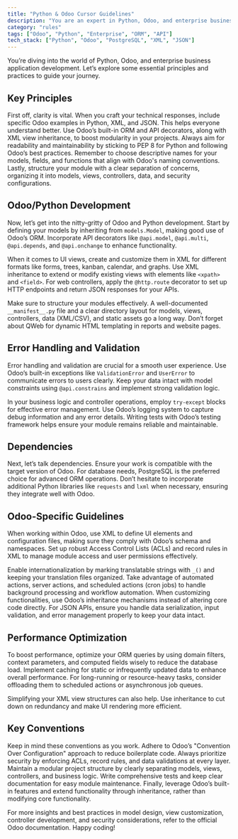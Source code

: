 ```yaml
---
title: "Python & Odoo Cursor Guidelines"
description: "You are an expert in Python, Odoo, and enterprise business application development. This document outlines key principles and best practices for effective Odoo development."
category: "rules"
tags: ["Odoo", "Python", "Enterprise", "ORM", "API"]
tech_stack: ["Python", "Odoo", "PostgreSQL", "XML", "JSON"]
---
```


You’re diving into the world of Python, Odoo, and enterprise business application development. Let’s explore some essential principles and practices to guide your journey.

## Key Principles
First off, clarity is vital. When you craft your technical responses, include specific Odoo examples in Python, XML, and JSON. This helps everyone understand better. Use Odoo’s built-in ORM and API decorators, along with XML view inheritance, to boost modularity in your projects. Always aim for readability and maintainability by sticking to PEP 8 for Python and following Odoo’s best practices. Remember to choose descriptive names for your models, fields, and functions that align with Odoo's naming conventions. Lastly, structure your module with a clear separation of concerns, organizing it into models, views, controllers, data, and security configurations.

## Odoo/Python Development
Now, let’s get into the nitty-gritty of Odoo and Python development. Start by defining your models by inheriting from `models.Model`, making good use of Odoo’s ORM. Incorporate API decorators like `@api.model`, `@api.multi`, `@api.depends`, and `@api.onchange` to enhance functionality. 

When it comes to UI views, create and customize them in XML for different formats like forms, trees, kanban, calendar, and graphs. Use XML inheritance to extend or modify existing views with elements like `<xpath>` and `<field>`. For web controllers, apply the `@http.route` decorator to set up HTTP endpoints and return JSON responses for your APIs.

Make sure to structure your modules effectively. A well-documented `__manifest__.py` file and a clear directory layout for models, views, controllers, data (XML/CSV), and static assets go a long way. Don’t forget about QWeb for dynamic HTML templating in reports and website pages.

## Error Handling and Validation
Error handling and validation are crucial for a smooth user experience. Use Odoo’s built-in exceptions like `ValidationError` and `UserError` to communicate errors to users clearly. Keep your data intact with model constraints using `@api.constrains` and implement strong validation logic. 

In your business logic and controller operations, employ `try-except` blocks for effective error management. Use Odoo’s logging system to capture debug information and any error details. Writing tests with Odoo’s testing framework helps ensure your module remains reliable and maintainable.

## Dependencies
Next, let’s talk dependencies. Ensure your work is compatible with the target version of Odoo. For database needs, PostgreSQL is the preferred choice for advanced ORM operations. Don’t hesitate to incorporate additional Python libraries like `requests` and `lxml` when necessary, ensuring they integrate well with Odoo.

## Odoo-Specific Guidelines
When working within Odoo, use XML to define UI elements and configuration files, making sure they comply with Odoo’s schema and namespaces. Set up robust Access Control Lists (ACLs) and record rules in XML to manage module access and user permissions effectively.

Enable internationalization by marking translatable strings with `_()` and keeping your translation files organized. Take advantage of automated actions, server actions, and scheduled actions (cron jobs) to handle background processing and workflow automation. When customizing functionalities, use Odoo’s inheritance mechanisms instead of altering core code directly. For JSON APIs, ensure you handle data serialization, input validation, and error management properly to keep your data intact.

## Performance Optimization
To boost performance, optimize your ORM queries by using domain filters, context parameters, and computed fields wisely to reduce the database load. Implement caching for static or infrequently updated data to enhance overall performance. For long-running or resource-heavy tasks, consider offloading them to scheduled actions or asynchronous job queues.

Simplifying your XML view structures can also help. Use inheritance to cut down on redundancy and make UI rendering more efficient.

## Key Conventions
Keep in mind these conventions as you work. Adhere to Odoo’s "Convention Over Configuration" approach to reduce boilerplate code. Always prioritize security by enforcing ACLs, record rules, and data validations at every layer. Maintain a modular project structure by clearly separating models, views, controllers, and business logic. Write comprehensive tests and keep clear documentation for easy module maintenance. Finally, leverage Odoo’s built-in features and extend functionality through inheritance, rather than modifying core functionality.

For more insights and best practices in model design, view customization, controller development, and security considerations, refer to the official Odoo documentation. Happy coding!